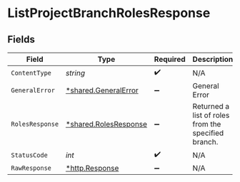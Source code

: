 # ListProjectBranchRolesResponse


## Fields

| Field                                                         | Type                                                          | Required                                                      | Description                                                   |
| ------------------------------------------------------------- | ------------------------------------------------------------- | ------------------------------------------------------------- | ------------------------------------------------------------- |
| `ContentType`                                                 | *string*                                                      | :heavy_check_mark:                                            | N/A                                                           |
| `GeneralError`                                                | [*shared.GeneralError](../../models/shared/generalerror.md)   | :heavy_minus_sign:                                            | General Error                                                 |
| `RolesResponse`                                               | [*shared.RolesResponse](../../models/shared/rolesresponse.md) | :heavy_minus_sign:                                            | Returned a list of roles from the specified branch.           |
| `StatusCode`                                                  | *int*                                                         | :heavy_check_mark:                                            | N/A                                                           |
| `RawResponse`                                                 | [*http.Response](https://pkg.go.dev/net/http#Response)        | :heavy_minus_sign:                                            | N/A                                                           |